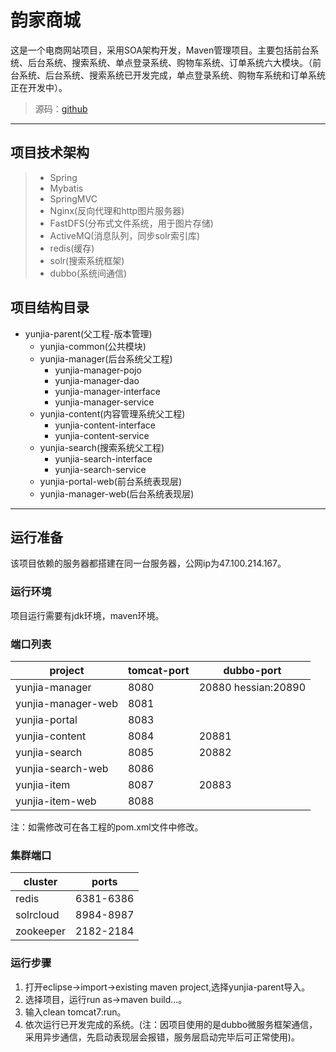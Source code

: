 # 韵家商城
这是一个电商网站项目，采用SOA架构开发，Maven管理项目。主要包括前台系统、后台系统、搜索系统、单点登录系统、购物车系统、订单系统六大模块。（前台系统、后台系统、搜索系统已开发完成，单点登录系统、购物车系统和订单系统正在开发中）。

> 源码：[github](https://github.com/ChuiShengZhang/yunjia)



---

## 项目技术架构
> - Spring
> - Mybatis
> - SpringMVC
> - Nginx(反向代理和http图片服务器)
> - FastDFS(分布式文件系统，用于图片存储)
> - ActiveMQ(消息队列，同步solr索引库)
> - redis(缓存)
> - solr(搜索系统框架)
> - dubbo(系统间通信)
## 项目结构目录
- yunjia-parent(父工程-版本管理)
    - yunjia-common(公共模块)
    - yunjia-manager(后台系统父工程)
        - yunjia-manager-pojo
        - yunjia-manager-dao
        - yunjia-manager-interface
        - yunjia-manager-service
    - yunjia-content(内容管理系统父工程)
        - yunjia-content-interface
        - yunjia-content-service
    - yunjia-search(搜索系统父工程)
        - yunjia-search-interface
        - yunjia-search-service
    - yunjia-portal-web(前台系统表现层)
    - yunjia-manager-web(后台系统表现层)
    

---
## 运行准备
该项目依赖的服务器都搭建在同一台服务器，公网ip为47.100.214.167。
### 运行环境
项目运行需要有jdk环境，maven环境。
### 端口列表

project | tomcat-port | dubbo-port
---|--- | ---
yunjia-manager | 8080 | 20880 hessian:20890
yunjia-manager-web | 8081 |
yunjia-portal | 8083 |
yunjia-content | 8084 | 20881
yunjia-search | 8085 | 20882
yunjia-search-web | 8086
yunjia-item | 8087 | 20883
yunjia-item-web | 8088 |
注：如需修改可在各工程的pom.xml文件中修改。

### 集群端口

cluster | ports
---|---
redis | 6381-6386
solrcloud | 8984-8987
zookeeper | 2182-2184


### 运行步骤
1. 打开eclipse->import->existing maven project,选择yunjia-parent导入。
2. 选择项目，运行run as->maven build...。
3. 输入clean tomcat7:run。
4. 依次运行已开发完成的系统。(注：因项目使用的是dubbo微服务框架通信，采用异步通信，先启动表现层会报错，服务层启动完毕后可正常使用)。

